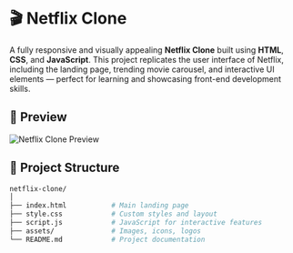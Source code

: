 # 🎬 Netflix Clone

A fully responsive and visually appealing **Netflix Clone** built using **HTML**, **CSS**, and **JavaScript**. 
This project replicates the user interface of Netflix, including the landing page, trending movie carousel, and
interactive UI elements — perfect for learning and showcasing front-end development skills.

## 📸 Preview

![Netflix Clone Preview](https://startling-starlight-f2350d.netlify.app/) 

## 📁 Project Structure

```bash
netflix-clone/
│
├── index.html           # Main landing page
├── style.css            # Custom styles and layout
├── script.js            # JavaScript for interactive features
├── assets/              # Images, icons, logos
└── README.md            # Project documentation
